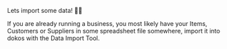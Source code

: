 Lets import some data! 💪💪

If you are already running a business, you most likely have your Items, Customers or Suppliers in some spreadsheet file somewhere, import it into dokos with the Data Import Tool.
